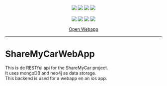 <div align="center">
  <img src="https://img.shields.io/badge/javascript-3FB912.svg?style=for-the-badge&logo=javascript&logoColor=white"/>
  <img src="https://img.shields.io/badge/Mocha-3FB912?style=for-the-badge&logo=mocha&logoColor=white"/>
   <img src="https://img.shields.io/badge/Express-3FB912?style=for-the-badge&logo=express&logoColor=white"/>
  <img src="https://img.shields.io/badge/Node.js-3FB912?style=for-the-badge&logo=nodedotjs&logoColor=white"/>
 
  
  <br/>
  <br/>
  <img src="https://img.shields.io/website?down_color=brightgreen&down_message=online&up_color=brightgreen&up_message=online&url=https%3A%2F%2Fhttps://sharemycar.herokuapp.com/api/car"/>
  <img src="https://img.shields.io/github/commit-activity/m/deBasMan21/ShareMyCarAPI?color=brightgreen" />
  <img src="https://img.shields.io/github/last-commit/deBasMan21/ShareMyCarAPI" />
  <img src="https://img.shields.io/github/languages/code-size/deBasMan21/ShareMyCarAPI?color=brightgreen" />
  <br/>
  
  <a href="https://sharemycarwebapp.web.app/">Open Webapp<a/>


</div>
<hr/>
  
# ShareMyCarWebApp
This is de RESTful api for the ShareMyCar project. 
<br>
It uses mongoDB and neo4j as data storage.
<br>
This backend is used for a webapp en an ios app. <br/>
